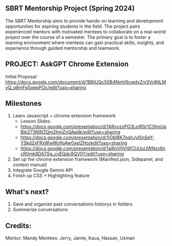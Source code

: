 ## SBRT Mentorship Project (Spring 2024) 
The SBRT Mentorship aims to provide hands-on learning and development opportunities for aspiring students in the field. The project pairs experienced mentors with motivated mentees to collaborate on a real-world project over the course of a semester. The primary goal is to foster a learning environment where mentees can gain practical skills, insights, and experience through guided mentorship and teamwork. 

## PROJECT: AskGPT Chrome Extension
Initial Proposal: https://docs.google.com/document/d/1BRiUQc50B4NmV6cwdvZni3Vj4NLMvQ_q8mFqSqepPOc/edit?usp=sharing

## Milestones
1. Learn Javascript + chrome extension framework
     - Lesson Slides:
     - https://docs.google.com/presentation/d/1ARxvzxPG3LoIRSr1CShnUpBIe273NWZQm2hmZoQAadk/edit?usp=sharing
     - https://docs.google.com/presentation/d/1iObI8K7nqhJyI5nSeY-YSkd2xFRxWwWoYqAw0xelZHo/edit?usp=sharing
     - https://docs.google.com/presentation/d/1ai6oVhVjWCUUuUWNzx6ncR0mk8DA7Sg_cvEQdc8QV0Y/edit?usp=sharing
2. Set up the chrome extension framework (Manifest.json, Sidepanel, and context manual)
3. Integrate Google Gemini API 
4. Finish up CSS + Highlighting feature

## What's next?
1. Save and organize past conversations historys in folders
2. Summerize conversations

## Credits: 
Mentor: Mandy 
Mentees: Jerry, Jamie, Kaua, Hassan, Usman 




